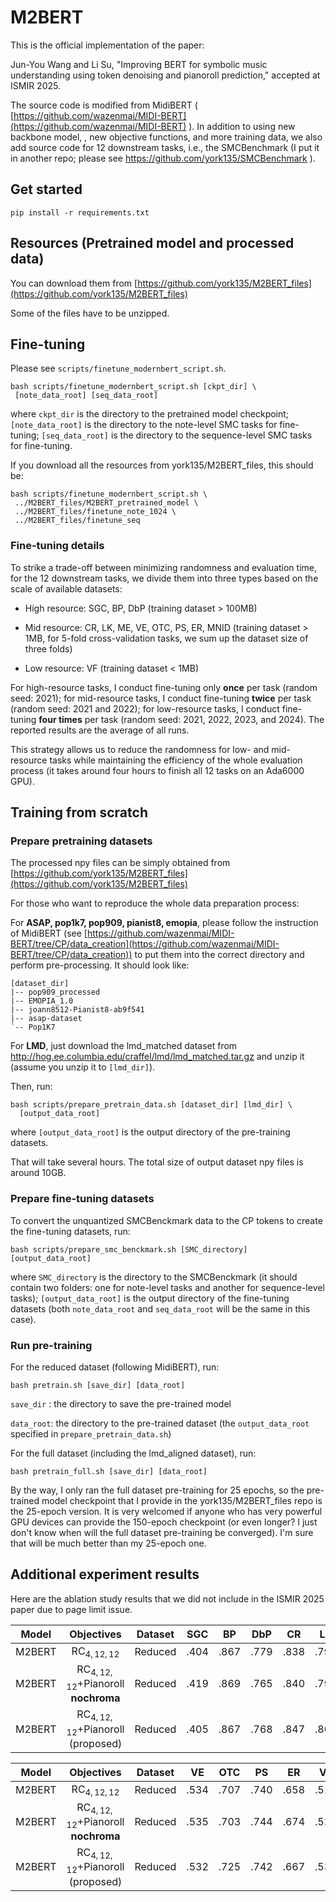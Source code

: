 # M2BERT

This is the official implementation of the paper:

Jun-You Wang and Li Su, "Improving BERT for symbolic music understanding using token denoising and pianoroll prediction," accepted at ISMIR 2025.

The source code is modified from MidiBERT ( [https://github.com/wazenmai/MIDI-BERT](https://github.com/wazenmai/MIDI-BERT) ). In addition to using new backbone model, , new objective functions, and more training data, we also add source code for 12 downstream tasks, i.e., the SMCBenchmark (I put it in another repo; please see https://github.com/york135/SMCBenchmark ).

## Get started

```
pip install -r requirements.txt
```

## Resources (Pretrained model and processed data)

You can download them from [https://github.com/york135/M2BERT_files](https://github.com/york135/M2BERT_files)

Some of the files have to be unzipped.

## Fine-tuning

Please see `scripts/finetune_modernbert_script.sh`.

```
bash scripts/finetune_modernbert_script.sh [ckpt_dir] \
 [note_data_root] [seq_data_root]
```

where `ckpt_dir` is the directory to the pretrained model checkpoint; `[note_data_root]` is the directory to the note-level SMC tasks for fine-tuning; `[seq_data_root]` is the directory to the sequence-level SMC tasks for fine-tuning.

If you download all the resources from york135/M2BERT_files, this should be:

```
bash scripts/finetune_modernbert_script.sh \
 ../M2BERT_files/M2BERT_pretrained_model \
 ../M2BERT_files/finetune_note_1024 \
 ../M2BERT_files/finetune_seq
```

### Fine-tuning details

To strike a trade-off between minimizing randomness and evaluation time, for the 12 downstream tasks, we divide them into three types based on the scale of available datasets:

- High resource: SGC, BP, DbP (training dataset > 100MB)

- Mid resource: CR, LK, ME, VE, OTC, PS, ER, MNID (training dataset > 1MB, for 5-fold cross-validation tasks, we sum up the dataset size of three folds)

- Low resource: VF (training dataset < 1MB)

For high-resource tasks, I conduct fine-tuning only **once** per task (random seed: 2021); for mid-resource tasks, I conduct fine-tuning **twice** per task (random seed: 2021 and 2022); for low-resource tasks, I conduct fine-tuning **four times** per task (random seed: 2021, 2022, 2023, and 2024). The reported results are the average of all runs. 

This strategy allows us to reduce the randomness for low- and mid-resource tasks while maintaining the efficiency of the whole evaluation process (it takes around four hours to finish all 12 tasks on an Ada6000 GPU).

## Training from scratch

### Prepare pretraining datasets

The processed npy files can be simply obtained from [https://github.com/york135/M2BERT_files](https://github.com/york135/M2BERT_files)

For those who want to reproduce the whole data preparation process:

For **ASAP, pop1k7, pop909, pianist8, emopia**, please follow the instruction of MidiBERT (see [https://github.com/wazenmai/MIDI-BERT/tree/CP/data_creation](https://github.com/wazenmai/MIDI-BERT/tree/CP/data_creation)) to put them into the correct directory and perform pre-processing. It should look like:

```
[dataset_dir]
|-- pop909_processed
|-- EMOPIA_1.0
|-- joann8512-Pianist8-ab9f541
|-- asap-dataset
`-- Pop1K7
```

For **LMD**, just download the lmd_matched dataset from http://hog.ee.columbia.edu/craffel/lmd/lmd_matched.tar.gz and unzip it (assume you unzip it to `[lmd_dir]`). 

Then, run:

```
bash scripts/prepare_pretrain_data.sh [dataset_dir] [lmd_dir] \
  [output_data_root]
```

where `[output_data_root]` is the output directory of the pre-training datasets.

That will take several hours. The total size of output dataset npy files is around 10GB. 

### Prepare fine-tuning datasets

To convert the unquantized SMCBenckmark data to the CP tokens to create the fine-tuning datasets, run:

```
bash scripts/prepare_smc_benckmark.sh [SMC_directory] [output_data_root]
```

where `SMC_directory` is the directory to the SMCBenckmark (it should contain two folders: one for note-level tasks and another for sequence-level tasks); `[output_data_root]` is the output directory of the fine-tuning datasets (both `note_data_root` and `seq_data_root` will be the same in this case). 

### Run pre-training

For the reduced dataset (following MidiBERT), run:

```
bash pretrain.sh [save_dir] [data_root]
```

`save_dir` : the directory to save the pre-trained model

`data_root`: the directory to the pre-trained dataset (the `output_data_root` specified in `prepare_pretrain_data.sh`)

For the full dataset (including the lmd_aligned dataset), run:

```
bash pretrain_full.sh [save_dir] [data_root]
```

By the way, I only ran the full dataset pre-training for 25 epochs, so the pre-trained model checkpoint that I provide in the york135/M2BERT_files repo is the 25-epoch version. It is very welcomed if anyone who has very powerful GPU devices can provide the 150-epoch checkpoint (or even longer? I just don't know when will the full dataset pre-training be converged). I'm sure that will be much better than my 25-epoch one.

## Additional experiment results

Here are the ablation study results that we did not include in the ISMIR 2025 paper due to page limit issue.

| Model  | Objectives                                     | Dataset | SGC  | BP   | DbP  | CR   | LK   | ME   |
|:------:|:----------------------------------------------:| ------- |:----:|:----:|:----:|:----:|:----:|:----:|
| M2BERT | $\text{RC}_{4, 12, 12}$                        | Reduced | .404 | .867 | .779 | .838 | .791 | .983 |
| M2BERT | $\text{RC}_{4, 12, 12}$+Pianoroll **nochroma** | Reduced | .419 | .869 | .765 | .840 | .796 | .981 |
| M2BERT | $\text{RC}_{4, 12, 12}$+Pianoroll (proposed)   | Reduced | .405 | .867 | .768 | .847 | .804 | .982 |

| Model  | Objectives                                     | Dataset | VE   | OTC  | PS   | ER   | VF   | MNID |
|:------:|:----------------------------------------------:|:-------:|:----:|:----:|:----:|:----:|:----:|:----:|
| M2BERT | $\text{RC}_{4, 12, 12}$                        | Reduced | .534 | .707 | .740 | .658 | .511 | .719 |
| M2BERT | $\text{RC}_{4, 12, 12}$+Pianoroll **nochroma** | Reduced | .535 | .703 | .744 | .674 | .523 | .724 |
| M2BERT | $\text{RC}_{4, 12, 12}$+Pianoroll (proposed)   | Reduced | .532 | .725 | .742 | .667 | .536 | .718 |

